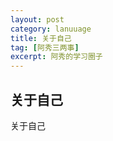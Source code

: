 ```yaml
---
layout: post
category: lanuuage
title: 关于自己
tag: [阿秀三两事]
excerpt: 阿秀的学习圈子
---
```






## 关于自己



关于自己

